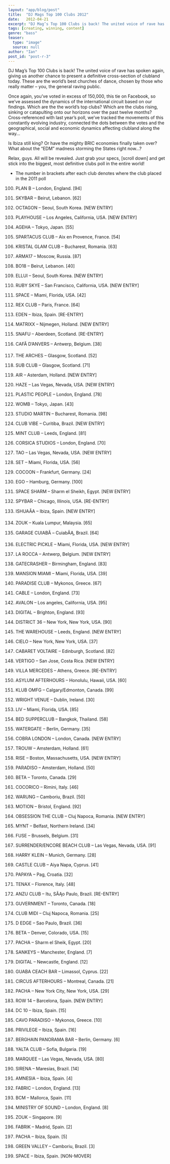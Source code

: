 ```yaml
---
layout: "app/blog/post"
title:  "DJ Mags Top 100 Clubs 2012"
date:   2012-04-21
excerpt: "DJ Mag’s Top 100 Clubs is back! The united voice of rave has spoken again, giving us another chance to present a definitive cross-section of clubland today!"
tags: [creating, winning, content]
genre: "bass"
teaser:
  type: "image"
  source: null
author: "Ian"
post_id: "post-r-3"
---
```

DJ Mag’s Top 100 Clubs is back! The united voice of rave has spoken again, giving us another chance to present a definitive cross-section of clubland today. These are the world’s best churches of dance, chosen by those who really matter – you, the general raving public.

Once again, you’ve voted in excess of 150,000, this tie on Facebook, so we’ve assessed the dynamics of the international circuit based on our findings. Which are the the world’s top clubs? Which are the clubs rising, sinking or catapulting onto our horizons over the past twelve months? Cross-referenced with last year’s poll, we’ve tracked the movements of this constantly evolving industry, connected the dots between the votes and the geographical, social and economic dynamics affecting clubland along the way…

Is Ibiza still king? Or have the mighty BRIC economies finally taken over? What about the “EDM” madness storming the States right now…?

Relax, guys. All will be revealed. Just grab your specs, [scroll down] and get stick into the biggest, most definitive clubs poll in the entire world!


* The number in brackets after each club denotes where the club placed in the 2011 poll
100. PLAN B – London, England. [94]
099. SKYBAR – Beirut, Lebanon. [62]
098. OCTAGON – Seoul, South Korea. [NEW ENTRY]
097. PLAYHOUSE – Los Angeles, California, USA. [NEW ENTRY]
096. AGEHA – Tokyo, Japan. [55]
095. SPARTACUS CLUB – Aix en Provence, France. [54]
094. KRISTAL GLAM CLUB – Bucharest, Romania. [63]
093. ARMA17 – Moscow, Russia. [87]
092. BO18 – Beirut, Lebanon. [40]
091. ELLUI – Seoul, South Korea. [NEW ENTRY]
090. RUBY SKYE – San Francisco, California, USA. [NEW ENTRY]
089. SPACE – Miami, Florida, USA. [42]
088. REX CLUB – Paris, France. [64]
087. EDEN – Ibiza, Spain. [RE-ENTRY]
086. MATRIXX – Nijmegen, Holland. [NEW ENTRY]
085. SNAFU – Aberdeen, Scotland. [RE-ENTRY]
084. CAFĂ D’ANVERS – Antwerp, Belgium. [38]
083. THE ARCHES – Glasgow, Scotland. [52]
082. SUB CLUB – Glasgow, Scotland. [71]
081. AIR – Asterdam, Holland. [NEW ENTRY]
080. HAZE – Las Vegas, Nevada, USA. [NEW ENTRY]
079. PLASTIC PEOPLE – London, England. [78]
078. WOMB – Tokyo, Japan. [43]
077. STUDIO MARTIN – Bucharest, Romania. [98]
076. CLUB VIBE – Curitiba, Brazil. [NEW ENTRY]
075. MINT CLUB – Leeds, England. [81]
074. CORSICA STUDIOS – London, England. [70]
073. TAO – Las Vegas, Nevada, USA. [NEW ENTRY]
072. SET – Miami, Florida, USA. [56]
071. COCOON – Frankfurt, Germany. [24]
070. EGO – Hamburg, Germany. [100]
069. SPACE SHARM – Sharm el Sheikh, Egypt. [NEW ENTRY]
068. SPYBAR – Chicago, Illinois, USA. [RE-ENTRY]
067. ISHUAĂA – Ibiza, Spain. [NEW ENTRY]
066. ZOUK – Kuala Lumpur, Malaysia. [65]
065. GARAGE CUIABĂ – CuiabĂĄ, Brazil. [64]
064. ELECTRIC PICKLE – Miami, Florida, USA. [NEW ENTRY]
063. LA ROCCA – Antwerp, Belgium. [NEW ENTRY]
062. GATECRASHER – Birmingham, England. [83]
061. MANSION MIAMI – Miami, Florida, USA. [39]
060. PARADISE CLUB – Mykonos, Greece. [67]
059. CABLE – London, England. [73]
058. AVALON – Los angeles, California, USA. [95]
057. DIGITAL – Brighton, England. [93]
056. DISTRICT 36 – New York, New York, USA. [90]
055. THE WAREHOUSE – Leeds, England. [NEW ENTRY]
054. CIELO – New York, New York, USA. [37]
053. CABARET VOLTAIRE – Edinburgh, Scotland. [82]
052. VERTIGO – San Jose, Costa Rica. [NEW ENTRY]
051. VILLA MERCEDES – Athens, Greece. [RE-ENTRY]
050. ASYLUM AFTERHOURS – Honolulu, Hawaii, USA. [60]
049. KLUB OMFG – Calgary/Edmonton, Canada. [99]
048. WRIGHT VENUE – Dublin, Ireland. [30]
047. LIV – Miami, Florida, USA. [85]
046. BED SUPPERCLUB – Bangkok, Thailand. [58]
045. WATERGATE – Berlin, Germany. [35]
044. COBRA LONDON – London, Canada. [NEW ENTRY]
043. TROUW – Amsterdam, Holland. [61]
042. RISE – Boston, Massachusetts, USA. [NEW ENTRY]
041. PARADISO – Amsterdam, Holland. [50]
040. BETA – Toronto, Canada. [29]
039. COCORICO – Rimini, Italy. [46]
038. WARUNG – Camboriu, Brazil. [50]
037. MOTION – Bristol, England. [92]
036. OBSESSION THE CLUB – Cluj Napoca, Romania. [NEW ENTRY]
035. MYNT – Belfast, Northern Ireland. [34]
034. FUSE – Brussels, Belgium. [31]
033. SURRENDER/ENCORE BEACH CLUB – Las Vegas, Nevada, USA. [91]
032. HARRY KLEIN – Munich, Germany. [28]
031. CASTLE CLUB – Aiya Napa, Cyprus. [41]
030. PAPAYA – Pag, Croatia. [32]
029. TENAX – Florence, Italy. [48]
028. ANZU CLUB – Itu, SĂĄo Paulo, Brazil. [RE-ENTRY]
027. GUVERNMENT – Toronto, Canada. [18]
026. CLUB MIDI – Cluj Napoca, Romania. [25]
025. D EDGE – Sao Paulo, Brazil. [36]
024. BETA – Denver, Colorado, USA. [15]
023. PACHA – Sharm el Sheik, Egypt. [20]
022. SANKEYS – Manchester, England. [7]
021. DIGITAL – Newcastle, England. [12]
020. GUABA CEACH BAR – Limassol, Cyprus. [22]
019. CIRCUS AFTERHOURS – Montreal, Canada. [21]
018. PACHA – New York City, New York, USA. [29]
017. ROW 14 – Barcelona, Spain. [NEW ENTRY]
016. DC 10 – Ibiza, Spain. [15]
015. CAVO PARADISO – Mykonos, Greece. [10]
014. PRIVILEGE – Ibiza, Spain. [16]
013. BERGHAIN PANORAMA BAR – Berlin, Germany. [6]
012. YALTA CLUB – Sofia, Bulgaria. [19]
011. MARQUEE – Las Vegas, Nevada, USA. [80]

010. SIRENA – Maresias, Brazil. [14]
009. AMNESIA – Ibiza, Spain. [4]
008. FABRIC – London, England. [13]
007. BCM – Mallorca, Spain. [11]
006. MINISTRY OF SOUND – London, England. [8]
005. ZOUK – Singapore. [9]
004. FABRIK – Madrid, Spain. [2]
003. PACHA – Ibiza, Spain. [5]
002. GREEN VALLEY – Camboriu, Brazil. [3]
001. SPACE – Ibiza, Spain. [NON-MOVER]
